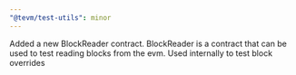 ```yaml
---
"@tevm/test-utils": minor
---
```


Added a new BlockReader contract. BlockReader is a contract that can be used to test reading blocks from the evm. Used internally to test block overrides
